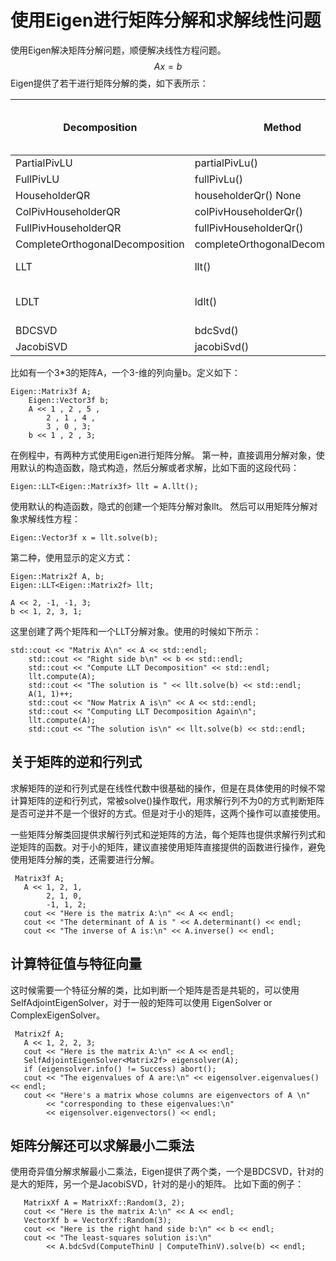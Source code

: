 # 使用Eigen进行矩阵分解和求解线性问题

使用Eigen解决矩阵分解问题，顺便解决线性方程问题。
$$ Ax=b$$
Eigen提供了若干进行矩阵分解的类，如下表所示：

 | Decomposition | Method | Requirements on the matrix | Speed (small-to-medium) | Speed (large)	|Accuracy |
 | - | - | - | - | - | - |
PartialPivLU	| partialPivLu()	| Invertible |	++ |	++ |	+
FullPivLU	| fullPivLu()	| None|	-|	- | -	| +++
HouseholderQR|	householderQr()	None|	++	| ++ |	+
ColPivHouseholderQR	 | colPivHouseholderQr() |	None	| +	| - |	+++
FullPivHouseholderQR |	fullPivHouseholderQr() |	None |	-	| - | - |	+++
CompleteOrthogonalDecomposition |	completeOrthogonalDecomposition()|	None |	+	| - |	+++
LLT	| llt() |	Positive definite |	+++ |	+++ |	+
LDLT	| ldlt() |	Positive or negative semidefinite	| +++ |	+	| ++
BDCSVD	| bdcSvd()|	None|	-|	-|	+++
JacobiSVD	|jacobiSvd()|	None|	-	| -- |	+++

比如有一个3*3的矩阵A，一个3-维的列向量b。定义如下：
```
Eigen::Matrix3f A;
	Eigen::Vector3f b;
	A << 1 , 2 , 5 ,
		2 , 1 , 4 ,
		3 , 0 , 3;
	b << 1 , 2 , 3;
```
在例程中，有两种方式使用Eigen进行矩阵分解。
第一种，直接调用分解对象，使用默认的构造函数，隐式构造，然后分解或者求解，比如下面的这段代码：
```
Eigen::LLT<Eigen::Matrix3f> llt = A.llt();
```
使用默认的构造函数，隐式的创建一个矩阵分解对象llt。
然后可以用矩阵分解对象求解线性方程：
```
Eigen::Vector3f x = llt.solve(b);
```

第二种，使用显示的定义方式：
```
Eigen::Matrix2f A, b;
Eigen::LLT<Eigen::Matrix2f> llt;

A << 2, -1, -1, 3;
b << 1, 2, 3, 1;
```
这里创建了两个矩阵和一个LLT分解对象。使用的时候如下所示：
```
std::cout << "Matrix A\n" << A << std::endl;
	std::cout << "Right side b\n" << b << std::endl;
	std::cout << "Compute LLT Decomposition" << std::endl;
	llt.compute(A);
	std::cout << "The solution is " << llt.solve(b) << std::endl;
	A(1, 1)++;
	std::cout << "Now Matrix A is\n" << A << std::endl;
	std::cout << "Computing LLT Decomposition Again\n";
	llt.compute(A);
	std::cout << "The solution is\n" << llt.solve(b) << std::endl;
```

## 关于矩阵的逆和行列式

求解矩阵的逆和行列式是在线性代数中很基础的操作，但是在具体使用的时候不常计算矩阵的逆和行列式，常被solve()操作取代，用求解行列不为0的方式判断矩阵是否可逆并不是一个很好的方式。但是对于小的矩阵，这两个操作可以直接使用。

一些矩阵分解类回提供求解行列式和逆矩阵的方法，每个矩阵也提供求解行列式和逆矩阵的函数。对于小的矩阵，建议直接使用矩阵直接提供的函数进行操作，避免使用矩阵分解的类，还需要进行分解。
```
 Matrix3f A;
   A << 1, 2, 1,
        2, 1, 0,
        -1, 1, 2;
   cout << "Here is the matrix A:\n" << A << endl;
   cout << "The determinant of A is " << A.determinant() << endl;
   cout << "The inverse of A is:\n" << A.inverse() << endl;
```

## 计算特征值与特征向量
这时候需要一个特征分解的类，比如判断一个矩阵是否是共轭的，可以使用SelfAdjointEigenSolver，对于一般的矩阵可以使用 EigenSolver or ComplexEigenSolver。
```
 Matrix2f A;
   A << 1, 2, 2, 3;
   cout << "Here is the matrix A:\n" << A << endl;
   SelfAdjointEigenSolver<Matrix2f> eigensolver(A);
   if (eigensolver.info() != Success) abort();
   cout << "The eigenvalues of A are:\n" << eigensolver.eigenvalues() << endl;
   cout << "Here's a matrix whose columns are eigenvectors of A \n"
        << "corresponding to these eigenvalues:\n"
        << eigensolver.eigenvectors() << endl;
```

## 矩阵分解还可以求解最小二乘法
使用奇异值分解求解最小二乘法，Eigen提供了两个类，一个是BDCSVD，针对的是大的矩阵，另一个是JacobiSVD，针对的是小的矩阵。
比如下面的例子：
```
   MatrixXf A = MatrixXf::Random(3, 2);
   cout << "Here is the matrix A:\n" << A << endl;
   VectorXf b = VectorXf::Random(3);
   cout << "Here is the right hand side b:\n" << b << endl;
   cout << "The least-squares solution is:\n"
        << A.bdcSvd(ComputeThinU | ComputeThinV).solve(b) << endl;
```